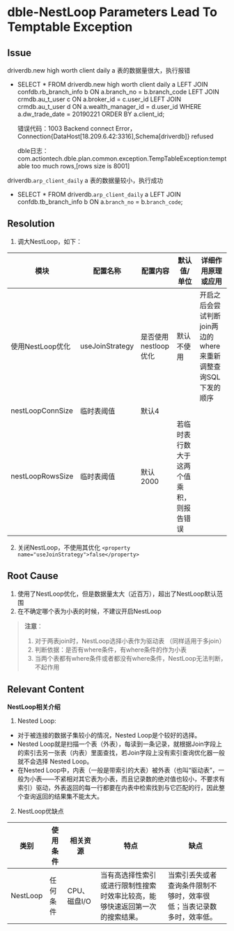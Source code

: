 # dble-NestLoop Parameters Lead To Temptable Exception 

## Issue

driverdb.new high worth client daily a 表的数据量很大，执行报错

 - SELECT * 
FROM driverdb.new high worth client daily a
LEFT JOIN confdb.rb_branch_info b ON a.branch_no = b.branch_code
LEFT JOIN  crmdb.au_t_user c ON a.broker_id = c.user_id
LEFT JOIN crmdb.au_t_user d ON a.wealth_manager_id = d.user_id 
WHERE a.dw_trade_date = 20190221
ORDER BY a.client_id;

	错误代码：1003
Backend connect Error，Connection{DataHost[18.209.6.42:3316],Schema[driverdb]} refused

	dble日志：
com.actiontech.dble.plan.common.exception.TempTableException:temptable too much rows,[rows size is 8001]

driverdb.`arp_client_daily` a 表的数据量较小，执行成功

- SELECT * FROM driverdb.`arp_client_daily` a
LEFT JOIN confdb.tb_branch_info b ON a.`branch_no` = b.`branch_code`;

## Resolution  

1. 调大NestLoop，如下：

| 模块 | 配置名称 | 配置内容 | 默认值/单位 | 详细作用原理或应用 |
| ---- | ---- | ---- | ----| ---- |
| 使用NestLoop优化 | useJoinStrategy | 是否使用nestloop优化 | 默认不使用 | 开启之后会尝试判断join两边的where来重新调整查询SQL下发的顺序 |
| nestLoopConnSize | 临时表阈值 | 默认4 | 
| nestLoopRowsSize | 临时表阈值 | 默认2000 | 若临时表⾏数⼤于这两个值乘积，则报告错误 |

2. 关闭NestLoop，不使用其优化 
`<property name="useJoinStrategy">false</property>`

## Root Cause  

1. 使用了NestLoop优化，但是数据量太大（近百万），超出了NestLoop默认范围
2. 在不确定哪个表为小表的时候，不建议开启NestLoop
> **注意**：
> 1. 对于两表join时，NestLoop选择小表作为驱动表 （同样适用于多join）
> 2. 判断依据：是否有where条件，有where条件的作为小表 
> 3. 当两个表都有where条件或者都没有where条件，NestLoop无法判断，不起作用
 
## Relevant Content  

**NestLoop相关介绍**  

1. Nested Loop:  
- 对于被连接的数据子集较小的情况，Nested Loop是个较好的选择。
- Nested Loop就是扫描一个表（外表），每读到一条记录，就根据Join字段上的索引去另一张表（内表）里面查找，若Join字段上没有索引查询优化器一般就不会选择 Nested Loop。
- 在Nested Loop中，内表（一般是带索引的大表）被外表（也叫“驱动表”，一般为小表——不紧相对其它表为小表，而且记录数的绝对值也较小，不要求有索引）驱动，外表返回的每一行都要在内表中检索找到与它匹配的行，因此整个查询返回的结果集不能太大。

2. NestLoop优缺点

| 类别| 使用条件 | 相关资源 | 特点 | 缺点 |
| ---- | ---- | ---- | ----| ---- |
| NestLoop | 任何条件 | CPU、磁盘I/O | 当有高选择性索引或进行限制性搜索时效率比较高，能够快速返回第一次的搜索结果。 | 当索引丢失或者查询条件限制不够时，效率很低；当表记录数多时，效率低。 |
